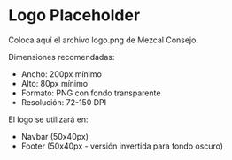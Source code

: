 # Logo Placeholder

Coloca aquí el archivo logo.png de Mezcal Consejo.

Dimensiones recomendadas: 
- Ancho: 200px mínimo
- Alto: 80px mínimo  
- Formato: PNG con fondo transparente
- Resolución: 72-150 DPI

El logo se utilizará en:
- Navbar (50x40px)
- Footer (50x40px - versión invertida para fondo oscuro)

